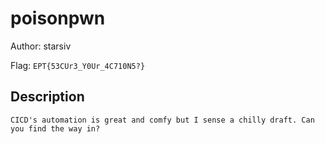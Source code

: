# poisonpwn
Author: starsiv

Flag: `EPT{53CUr3_Y0Ur_4C710N5?}`
## Description
```
CICD's automation is great and comfy but I sense a chilly draft. Can you find the way in?
```

